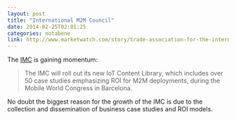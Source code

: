 ```yaml
---
layout: post
title: "International M2M Council"
date: 2014-02-25T02:01:25
categories: notabene
link: http://www.marketwatch.com/story/trade-association-for-the-internet-of-things-gains-hundreds-of-members-in-just-one-month-2014-02-20-418300?reflink=MW_news_stmp
---
```


The [IMC][ln1] is gaining momentum:

> The IMC will roll out its new IoT Content Library, which includes over 50 case studies emphasizing ROI for M2M deployments, during the Mobile World Congress in Barcelona.

No doubt the biggest reason for the growth of the IMC is due to the collection and dissemination of business case studies and ROI models.

[ln1]: http://www.im2mc.org/ "International M2M Council"


